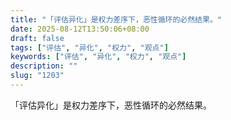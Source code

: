 ```yaml
---
title: "「评估异化」是权力差序下，恶性循环的必然结果。"
date: 2025-08-12T13:50:06+08:00
draft: false
tags: ["评估", "异化", "权力", "观点"]
keywords: ["评估", "异化", "权力", "观点"]
description: ""
slug: "1203"
---
```


「评估异化」是权力差序下，恶性循环的必然结果。
